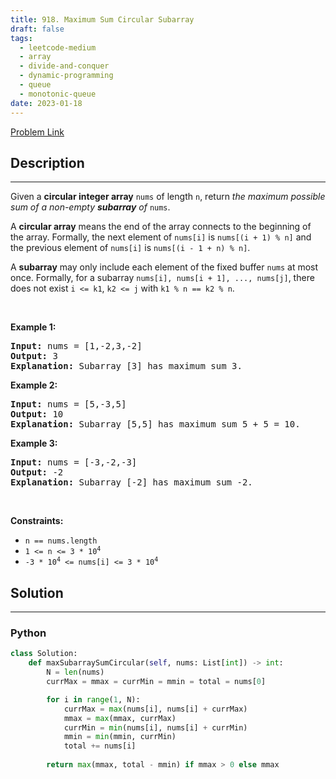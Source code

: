```yaml
---
title: 918. Maximum Sum Circular Subarray
draft: false
tags: 
  - leetcode-medium
  - array
  - divide-and-conquer
  - dynamic-programming
  - queue
  - monotonic-queue
date: 2023-01-18
---
```


[Problem Link](https://leetcode.com/problems/maximum-sum-circular-subarray/)

## Description

---
<p>Given a <strong>circular integer array</strong> <code>nums</code> of length <code>n</code>, return <em>the maximum possible sum of a non-empty <strong>subarray</strong> of </em><code>nums</code>.</p>

<p>A <strong>circular array</strong> means the end of the array connects to the beginning of the array. Formally, the next element of <code>nums[i]</code> is <code>nums[(i + 1) % n]</code> and the previous element of <code>nums[i]</code> is <code>nums[(i - 1 + n) % n]</code>.</p>

<p>A <strong>subarray</strong> may only include each element of the fixed buffer <code>nums</code> at most once. Formally, for a subarray <code>nums[i], nums[i + 1], ..., nums[j]</code>, there does not exist <code>i &lt;= k1</code>, <code>k2 &lt;= j</code> with <code>k1 % n == k2 % n</code>.</p>

<p>&nbsp;</p>
<p><strong class="example">Example 1:</strong></p>

<pre>
<strong>Input:</strong> nums = [1,-2,3,-2]
<strong>Output:</strong> 3
<strong>Explanation:</strong> Subarray [3] has maximum sum 3.
</pre>

<p><strong class="example">Example 2:</strong></p>

<pre>
<strong>Input:</strong> nums = [5,-3,5]
<strong>Output:</strong> 10
<strong>Explanation:</strong> Subarray [5,5] has maximum sum 5 + 5 = 10.
</pre>

<p><strong class="example">Example 3:</strong></p>

<pre>
<strong>Input:</strong> nums = [-3,-2,-3]
<strong>Output:</strong> -2
<strong>Explanation:</strong> Subarray [-2] has maximum sum -2.
</pre>

<p>&nbsp;</p>
<p><strong>Constraints:</strong></p>

<ul>
	<li><code>n == nums.length</code></li>
	<li><code>1 &lt;= n &lt;= 3 * 10<sup>4</sup></code></li>
	<li><code>-3 * 10<sup>4</sup> &lt;= nums[i] &lt;= 3 * 10<sup>4</sup></code></li>
</ul>


## Solution

---
### Python
``` py title='maximum-sum-circular-subarray'
class Solution:
    def maxSubarraySumCircular(self, nums: List[int]) -> int:
        N = len(nums)
        currMax = mmax = currMin = mmin = total = nums[0]

        for i in range(1, N):
            currMax = max(nums[i], nums[i] + currMax)
            mmax = max(mmax, currMax)
            currMin = min(nums[i], nums[i] + currMin)
            mmin = min(mmin, currMin)
            total += nums[i]
        
        return max(mmax, total - mmin) if mmax > 0 else mmax

```

